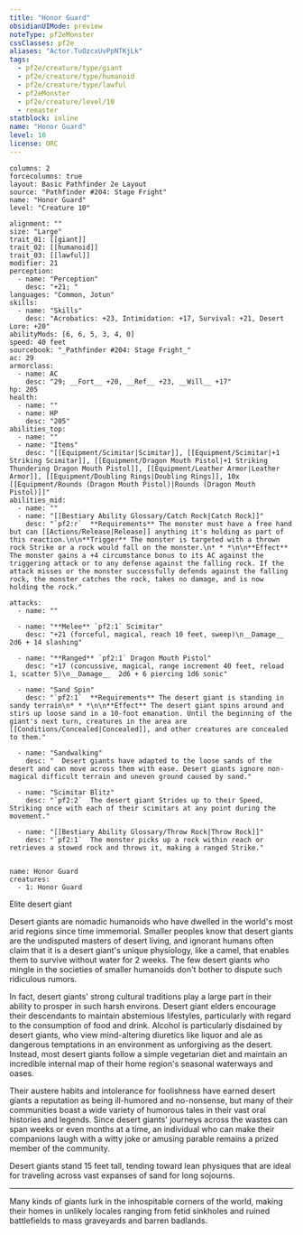 ```yaml
---
title: "Honor Guard"
obsidianUIMode: preview
noteType: pf2eMonster
cssClasses: pf2e
aliases: "Actor.TuOzcxUvPpNTKjLk" 
tags:
  - pf2e/creature/type/giant
  - pf2e/creature/type/humanoid
  - pf2e/creature/type/lawful
  - pf2eMonster
  - pf2e/creature/level/10
  - remaster
statblock: inline
name: "Honor Guard"
level: 10
license: ORC
---
```


```statblock
columns: 2
forcecolumns: true
layout: Basic Pathfinder 2e Layout
source: "Pathfinder #204: Stage Fright"
name: "Honor Guard"
level: "Creature 10"

alignment: ""
size: "Large"
trait_01: [[giant]]
trait_02: [[humanoid]]
trait_03: [[lawful]]
modifier: 21
perception:
  - name: "Perception"
    desc: "+21; "
languages: "Common, Jotun"
skills:
  - name: "Skills"
    desc: "Acrobatics: +23, Intimidation: +17, Survival: +21, Desert Lore: +20"
abilityMods: [6, 6, 5, 3, 4, 0]
speed: 40 feet
sourcebook: "_Pathfinder #204: Stage Fright_"
ac: 29
armorclass:
  - name: AC
    desc: "29; __Fort__ +20, __Ref__ +23, __Will__ +17"
hp: 205
health:
  - name: ""
  - name: HP
    desc: "205"
abilities_top:
  - name: ""
  - name: "Items"
    desc: "[[Equipment/Scimitar|Scimitar]], [[Equipment/Scimitar|+1 Striking Scimitar]], [[Equipment/Dragon Mouth Pistol|+1 Striking Thundering Dragon Mouth Pistol]], [[Equipment/Leather Armor|Leather Armor]], [[Equipment/Doubling Rings|Doubling Rings]], 10x [[Equipment/Rounds (Dragon Mouth Pistol)|Rounds (Dragon Mouth Pistol)]]"
abilities_mid:
  - name: ""
  - name: "[[Bestiary Ability Glossary/Catch Rock|Catch Rock]]"
    desc: "`pf2:r`  **Requirements** The monster must have a free hand but can [[Actions/Release|Release]] anything it's holding as part of this reaction.\n\n**Trigger** The monster is targeted with a thrown rock Strike or a rock would fall on the monster.\n* * *\n\n**Effect** The monster gains a +4 circumstance bonus to its AC against the triggering attack or to any defense against the falling rock. If the attack misses or the monster successfully defends against the falling rock, the monster catches the rock, takes no damage, and is now holding the rock."

attacks:
  - name: ""

  - name: "**Melee** `pf2:1` Scimitar"
    desc: "+21 (forceful, magical, reach 10 feet, sweep)\n__Damage__  2d6 + 14 slashing"

  - name: "**Ranged** `pf2:1` Dragon Mouth Pistol"
    desc: "+17 (concussive, magical, range increment 40 feet, reload 1, scatter 5)\n__Damage__  2d6 + 6 piercing 1d6 sonic"

  - name: "Sand Spin"
    desc: "`pf2:1`  **Requirements** The desert giant is standing in sandy terrain\n* * *\n\n**Effect** The desert giant spins around and stirs up loose sand in a 10-foot emanation. Until the beginning of the giant's next turn, creatures in the area are [[Conditions/Concealed|Concealed]], and other creatures are concealed to them."

  - name: "Sandwalking"
    desc: "  Desert giants have adapted to the loose sands of the desert and can move across them with ease. Desert giants ignore non-magical difficult terrain and uneven ground caused by sand."

  - name: "Scimitar Blitz"
    desc: "`pf2:2`  The desert giant Strides up to their Speed, Striking once with each of their scimitars at any point during the movement."

  - name: "[[Bestiary Ability Glossary/Throw Rock|Throw Rock]]"
    desc: "`pf2:1`  The monster picks up a rock within reach or retrieves a stowed rock and throws it, making a ranged Strike."
 
```

```encounter-table
name: Honor Guard
creatures:
  - 1: Honor Guard
```


Elite desert giant

Desert giants are nomadic humanoids who have dwelled in the world's most arid regions since time immemorial. Smaller peoples know that desert giants are the undisputed masters of desert living, and ignorant humans often claim that it is a desert giant's unique physiology, like a camel, that enables them to survive without water for 2 weeks. The few desert giants who mingle in the societies of smaller humanoids don't bother to dispute such ridiculous rumors.

In fact, desert giants' strong cultural traditions play a large part in their ability to prosper in such harsh environs. Desert giant elders encourage their descendants to maintain abstemious lifestyles, particularly with regard to the consumption of food and drink. Alcohol is particularly disdained by desert giants, who view mind-altering diuretics like liquor and ale as dangerous temptations in an environment as unforgiving as the desert. Instead, most desert giants follow a simple vegetarian diet and maintain an incredible internal map of their home region's seasonal waterways and oases.

Their austere habits and intolerance for foolishness have earned desert giants a reputation as being ill-humored and no-nonsense, but many of their communities boast a wide variety of humorous tales in their vast oral histories and legends. Since desert giants' journeys across the wastes can span weeks or even months at a time, an individual who can make their companions laugh with a witty joke or amusing parable remains a prized member of the community.

Desert giants stand 15 feet tall, tending toward lean physiques that are ideal for traveling across vast expanses of sand for long sojourns.

* * *

Many kinds of giants lurk in the inhospitable corners of the world, making their homes in unlikely locales ranging from fetid sinkholes and ruined battlefields to mass graveyards and barren badlands.
